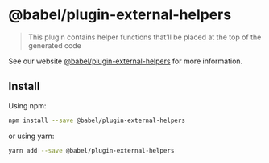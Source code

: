 # @babel/plugin-external-helpers

> This plugin contains helper functions that’ll be placed at the top of the generated code

See our website [@babel/plugin-external-helpers](https://new.babeljs.io/docs/en/next/babel-plugin-external-helpers.html) for more information.

## Install

Using npm:

```sh
npm install --save @babel/plugin-external-helpers
```

or using yarn:

```sh
yarn add --save @babel/plugin-external-helpers
```

